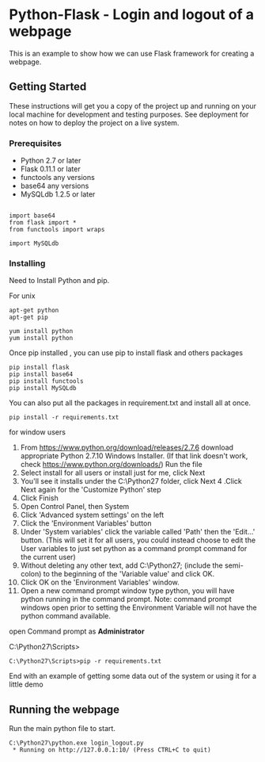 # Python-Flask - Login and logout of a webpage

This is an example to show how we can use Flask framework for creating a webpage.

## Getting Started

These instructions will get you a copy of the project up and running on your local machine for development and testing purposes. See deployment for notes on how to deploy the project on a live system.

### Prerequisites

* Python 2.7 or later
* Flask 0.11.1 or later
* functools any versions
* base64 any versions
* MySQLdb 1.2.5 or later
```

import base64
from flask import *
from functools import wraps

import MySQLdb

```


### Installing

Need to Install Python and pip.

For unix

```
apt-get python
apt-get pip

yum install python
yum install python
```
Once pip installed , you can use pip to install flask and others packages

```
pip install flask
pip install base64
pip install functools
pip install MySQLdb

```

You can also put all the packages in requirement.txt and install all at once.

```
pip install -r requirements.txt

```

for window users

1. From https://www.python.org/download/releases/2.7.6 download appropriate Python 2.7.10 Windows Installer. (If that link doesn't work, check https://www.python.org/downloads/)
Run the file
2. Select install for all users or install just for me, click Next
3. You'll see it installs under the C:\Python27 folder, click Next
4 .Click Next again for the 'Customize Python' step
5. Click Finish
6. Open Control Panel, then System
7. Click 'Advanced system settings' on the left
8. Click the 'Environment Variables' button
9. Under 'System variables' click the variable called 'Path' then the 'Edit...' button. (This will set it for all users, you could instead choose to edit the User variables to just set python as a command prompt command for the current user)
10. Without deleting any other text, add C:\Python27; (include the semi-colon) to the beginning of the 'Variable value' and click OK.
11. Click OK on the 'Environment Variables' window.
12. Open a new command prompt window type python, you will have python running in the command prompt. Note: command prompt windows open prior to setting the Environment Variable will not have the python command available.

open Command prompt as **Administrator**

C:\Python27\Scripts>

```
C:\Python27\Scripts>pip -r requirements.txt

```

End with an example of getting some data out of the system or using it for a little demo

## Running the webpage

Run the main python file to start.

```
C:\Python27\python.exe login_logout.py
 * Running on http://127.0.0.1:10/ (Press CTRL+C to quit)
 
 ```
